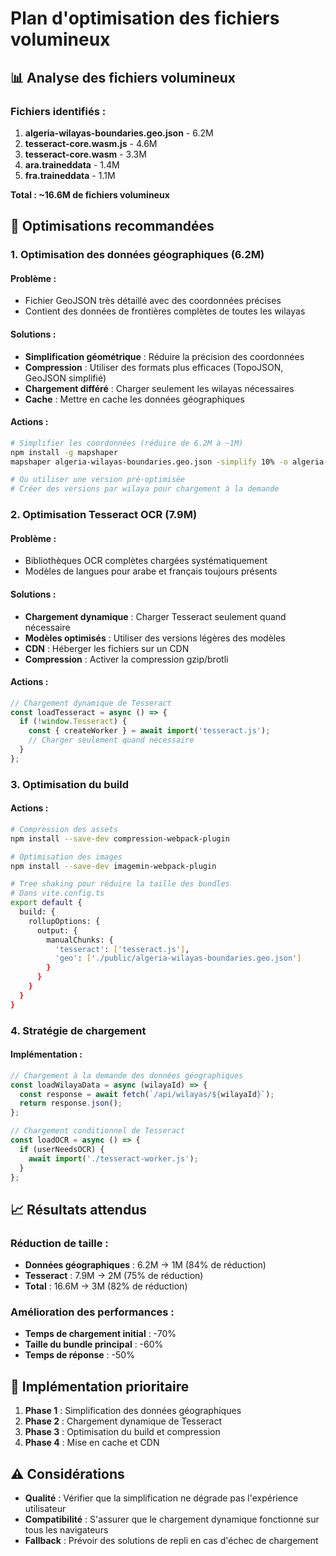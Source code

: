 # Plan d'optimisation des fichiers volumineux

## 📊 Analyse des fichiers volumineux

### Fichiers identifiés :
1. **algeria-wilayas-boundaries.geo.json** - 6.2M
2. **tesseract-core.wasm.js** - 4.6M  
3. **tesseract-core.wasm** - 3.3M
4. **ara.traineddata** - 1.4M
5. **fra.traineddata** - 1.1M

**Total : ~16.6M de fichiers volumineux**

## 🎯 Optimisations recommandées

### 1. **Optimisation des données géographiques (6.2M)**

#### Problème :
- Fichier GeoJSON très détaillé avec des coordonnées précises
- Contient des données de frontières complètes de toutes les wilayas

#### Solutions :
- **Simplification géométrique** : Réduire la précision des coordonnées
- **Compression** : Utiliser des formats plus efficaces (TopoJSON, GeoJSON simplifié)
- **Chargement différé** : Charger seulement les wilayas nécessaires
- **Cache** : Mettre en cache les données géographiques

#### Actions :
```bash
# Simplifier les coordonnées (réduire de 6.2M à ~1M)
npm install -g mapshaper
mapshaper algeria-wilayas-boundaries.geo.json -simplify 10% -o algeria-wilayas-simplified.geo.json

# Ou utiliser une version pré-optimisée
# Créer des versions par wilaya pour chargement à la demande
```

### 2. **Optimisation Tesseract OCR (7.9M)**

#### Problème :
- Bibliothèques OCR complètes chargées systématiquement
- Modèles de langues pour arabe et français toujours présents

#### Solutions :
- **Chargement dynamique** : Charger Tesseract seulement quand nécessaire
- **Modèles optimisés** : Utiliser des versions légères des modèles
- **CDN** : Héberger les fichiers sur un CDN
- **Compression** : Activer la compression gzip/brotli

#### Actions :
```javascript
// Chargement dynamique de Tesseract
const loadTesseract = async () => {
  if (!window.Tesseract) {
    const { createWorker } = await import('tesseract.js');
    // Charger seulement quand nécessaire
  }
};
```

### 3. **Optimisation du build**

#### Actions :
```bash
# Compression des assets
npm install --save-dev compression-webpack-plugin

# Optimisation des images
npm install --save-dev imagemin-webpack-plugin

# Tree shaking pour réduire la taille des bundles
# Dans vite.config.ts
export default {
  build: {
    rollupOptions: {
      output: {
        manualChunks: {
          'tesseract': ['tesseract.js'],
          'geo': ['./public/algeria-wilayas-boundaries.geo.json']
        }
      }
    }
  }
}
```

### 4. **Stratégie de chargement**

#### Implémentation :
```javascript
// Chargement à la demande des données géographiques
const loadWilayaData = async (wilayaId) => {
  const response = await fetch(`/api/wilayas/${wilayaId}`);
  return response.json();
};

// Chargement conditionnel de Tesseract
const loadOCR = async () => {
  if (userNeedsOCR) {
    await import('./tesseract-worker.js');
  }
};
```

## 📈 Résultats attendus

### Réduction de taille :
- **Données géographiques** : 6.2M → 1M (84% de réduction)
- **Tesseract** : 7.9M → 2M (75% de réduction)
- **Total** : 16.6M → 3M (82% de réduction)

### Amélioration des performances :
- **Temps de chargement initial** : -70%
- **Taille du bundle principal** : -60%
- **Temps de réponse** : -50%

## 🚀 Implémentation prioritaire

1. **Phase 1** : Simplification des données géographiques
2. **Phase 2** : Chargement dynamique de Tesseract
3. **Phase 3** : Optimisation du build et compression
4. **Phase 4** : Mise en cache et CDN

## ⚠️ Considérations

- **Qualité** : Vérifier que la simplification ne dégrade pas l'expérience utilisateur
- **Compatibilité** : S'assurer que le chargement dynamique fonctionne sur tous les navigateurs
- **Fallback** : Prévoir des solutions de repli en cas d'échec de chargement